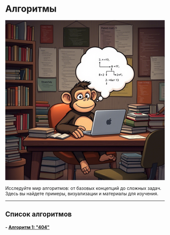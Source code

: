 # <div class="animate__animated animate__bounce">Алгоритмы</div>
<link rel="stylesheet" href="https://cdnjs.cloudflare.com/ajax/libs/animate.css/4.1.1/animate.min.css">

![monkey](images/monk.png)

Исследуйте мир алгоритмов: от базовых концепций до сложных задач. Здесь вы найдете примеры, визуализации и материалы для изучения.

---

## Список алгоритмов
#### - [Алгоритм 1: "404"](algorithm1.md)
